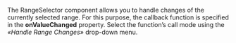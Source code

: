 The RangeSelector component allows you to&nbsp;handle changes of&nbsp;the currently selected range. For this purpose, the callback function is&nbsp;specified in&nbsp;the **onValueChanged** property. Select the function&rsquo;s call mode using the _&laquo;Handle Range Changes&raquo;_ drop-down menu.
<!--split-->